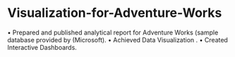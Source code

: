 # Visualization-for-Adventure-Works
• Prepared and published analytical report for Adventure Works (sample database provided by (Microsoft). 
• Achieved Data Visualization . 
• Created Interactive Dashboards.
